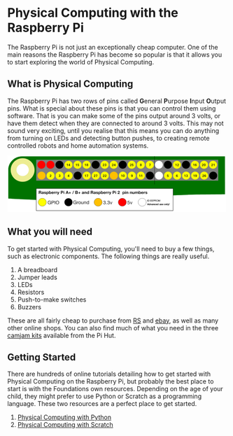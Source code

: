 # Physical Computing with the Raspberry Pi

The Raspberry Pi is not just an exceptionally cheap computer. One of the main reasons the Raspberry Pi has become so popular is that it allows you to start exploring the world of Physical Computing.

## What is Physical Computing

The Raspberry Pi has two rows of pins called **G**eneral **P**urpose **I**nput **O**utput pins. What is special about these pins is that you can control them using software. That is you can make some of the pins output around 3 volts, or have them detect when they are connected to around 3 volts. This may not sound very exciting, until you realise that this means you can do anything from turning on LEDs and detecting button pushes, to creating remote controlled robots and home automation systems.

![](images/pinout.png)

## What you will need

To get started with Physical Computing, you'll need to buy a few things, such as electronic components. The following things are really useful.

1. A breadboard
2. Jumper leads
3. LEDs
4. Resistors
5. Push-to-make switches
6. Buzzers

These are all fairly cheap to purchase from [RS](http://uk.rs-online.com/web/) and [ebay](http://www.ebay.co.uk/bhp/electronic-components), as well as many other online shops. You can also find much of what you need in the three [camjam kits](http://camjam.me/?page_id=618) available from the Pi Hut.

## Getting Started

There are hundreds of online tutorials detailing how to get started with Physical Computing on the Raspberry Pi, but probably the best place to start is with the Foundations own resources. Depending on the age of your child, they might prefer to use Python or Scratch as a programming language. These two resources are a perfect place to get started.
1. [Physical Computing with Python](https://www.raspberrypi.org/learning/physical-computing-with-python/)
2. [Physical Computing with Scratch](https://www.raspberrypi.org/learning/physical-computing-with-scratch/)



